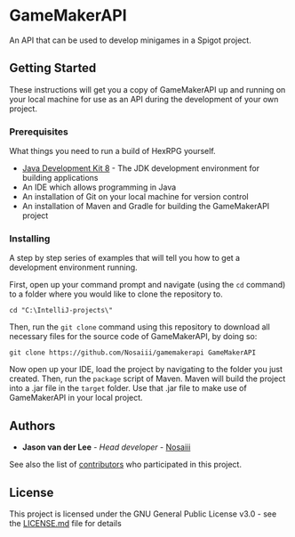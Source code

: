 # GameMakerAPI

An API that can be used to develop minigames in a Spigot project.

## Getting Started

These instructions will get you a copy of GameMakerAPI up and running on your local machine for use as an API during the development of your own project.

### Prerequisites

What things you need to run a build of HexRPG yourself.

* [Java Development Kit 8](https://www.oracle.com/nl/java/technologies/javase/javase-jdk8-downloads.html) - The JDK development environment for building applications
* An IDE which allows programming in Java
* An installation of Git on your local machine for version control
* An installation of Maven and Gradle for building the GameMakerAPI project

### Installing

A step by step series of examples that will tell you how to get a development environment running.

First, open up your command prompt and navigate (using the `cd` command) to a folder where you would like to clone the repository to.
```
cd "C:\IntelliJ-projects\"
```

Then, run the `git clone` command using this repository to download all necessary files for the source code of GameMakerAPI, by doing so:
```
git clone https://github.com/Nosaiii/gamemakerapi GameMakerAPI
```

Now open up your IDE, load the project by navigating to the folder you just created. Then, run the `package` script of Maven. Maven will build the project into a .jar file in the `target` folder. Use that .jar file to make use of GameMakerAPI in your local project.

## Authors

* **Jason van der Lee** - *Head developer* - [Nosaiii](https://github.com/Nosaiii)

See also the list of [contributors](https://github.com/Nosaiii/gamemakerapi/contributors) who participated in this project.

## License

This project is licensed under the GNU General Public License v3.0 - see the [LICENSE.md](LICENSE.md) file for details
